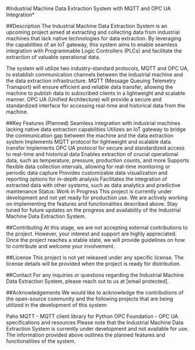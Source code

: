 #Industrial Machine Data Extraction System with MQTT and OPC UA Integration*

##Description
The Industrial Machine Data Extraction System is an upcoming project aimed at extracting and collecting data from industrial machines that lack native technologies for data extraction. By leveraging the capabilities of an IoT gateway, this system aims to enable seamless integration with Programmable Logic Controllers (PLCs) and facilitate the extraction of valuable operational data.

The system will utilize two industry-standard protocols, MQTT and OPC UA, to establish communication channels between the industrial machine and the data extraction infrastructure. MQTT (Message Queuing Telemetry Transport) will ensure efficient and reliable data transfer, allowing the machine to publish data to subscribed clients in a lightweight and scalable manner. OPC UA (Unified Architecture) will provide a secure and standardized interface for accessing real-time and historical data from the machine.

##Key Features (Planned)
Seamless integration with industrial machines lacking native data extraction capabilities
Utilizes an IoT gateway to bridge the communication gap between the machine and the data extraction system
Implements MQTT protocol for lightweight and scalable data transfer
Implements OPC UA protocol for secure and standardized access to real-time and historical data
Enables extraction of crucial operational data, such as temperature, pressure, production counts, and more
Supports flexible data collection intervals, allowing for real-time monitoring or periodic data capture
Provides customizable data visualization and reporting options for in-depth analysis
Facilitates the integration of extracted data with other systems, such as data analytics and predictive maintenance
Status: Work in Progress
This project is currently under development and not yet ready for production use. We are actively working on implementing the features and functionalities described above. Stay tuned for future updates on the progress and availability of the Industrial Machine Data Extraction System.

##Contributing
At this stage, we are not accepting external contributions to the project. However, your interest and support are highly appreciated. Once the project reaches a stable state, we will provide guidelines on how to contribute and welcome your involvement.

##License
This project is not yet released under any specific license. The license details will be provided when the project is ready for distribution.

##Contact
For any inquiries or questions regarding the Industrial Machine Data Extraction System, please reach out to us at [email protected].

##Acknowledgements
We would like to acknowledge the contributions of the open-source community and the following projects that are being utilized in the development of this system:

Paho MQTT - MQTT client library for Python
OPC Foundation - OPC UA specifications and resources
Please note that the Industrial Machine Data Extraction System is currently under development and not available for use. The information provided above outlines the planned features and functionalities of the system.
